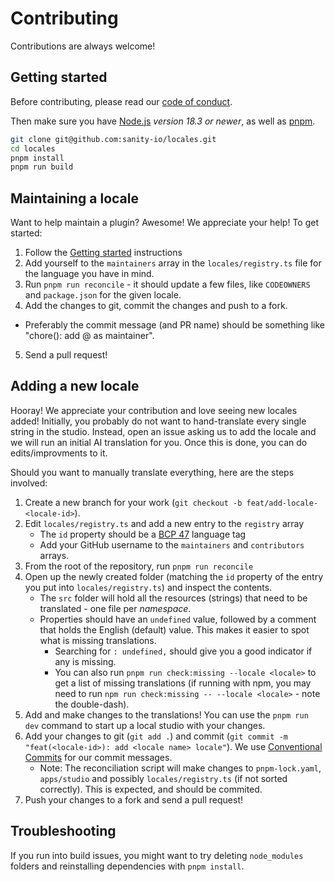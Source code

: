 # Contributing

Contributions are always welcome!

## Getting started

Before contributing, please read our [code of conduct](https://github.com/sanity-io/locales/blob/main/CODE_OF_CONDUCT.md).

Then make sure you have [Node.js](https://nodejs.org/en) _version 18.3 or newer_, as well as [pnpm](https://pnpm.io/).

```sh
git clone git@github.com:sanity-io/locales.git
cd locales
pnpm install
pnpm run build
```

## Maintaining a locale

Want to help maintain a plugin? Awesome! We appreciate your help! To get started:

1. Follow the [Getting started](#getting-started) instructions
2. Add yourself to the `maintainers` array in the `locales/registry.ts` file for the language you have in mind.
3. Run `pnpm run reconcile` - it should update a few files, like `CODEOWNERS` and `package.json` for the given locale.
4. Add the changes to git, commit the changes and push to a fork.

- Preferably the commit message (and PR name) should be something like "chore(<locale-id>): add @<your-github-username> as maintainer".

5. Send a pull request!

## Adding a new locale

Hooray! We appreciate your contribution and love seeing new locales added! Initially, you probably do not want to hand-translate every single string in the studio. Instead, open an issue asking us to add the locale and we will run an initial AI translation for you. Once this is done, you can do edits/improvments to it.

Should you want to manually translate everything, here are the steps involved:

1. Create a new branch for your work (`git checkout -b feat/add-locale-<locale-id>`).
2. Edit `locales/registry.ts` and add a new entry to the `registry` array
   - The `id` property should be a [BCP 47](https://tools.ietf.org/html/bcp47) language tag
   - Add your GitHub username to the `maintainers` and `contributors` arrays.
3. From the root of the repository, run `pnpm run reconcile`
4. Open up the newly created folder (matching the `id` property of the entry you put into `locales/registry.ts`) and inspect the contents.
   - The `src` folder will hold all the resources (strings) that need to be translated - one file per _namespace_.
   - Properties should have an `undefined` value, followed by a comment that holds the English (default) value. This makes it easier to spot what is missing translations.
     - Searching for `: undefined,` should give you a good indicator if any is missing.
     - You can also run `pnpm run check:missing --locale <locale>` to get a list of missing translations (if running with npm, you may need to run `npm run check:missing -- --locale <locale>` - note the double-dash).
5. Add and make changes to the translations! You can use the `pnpm run dev` command to start up a local studio with your changes.
6. Add your changes to git (`git add .`) and commit (`git commit -m "feat(<locale-id>): add <locale name> locale"`). We use [Conventional Commits](https://www.conventionalcommits.org/en/v1.0.0/) for our commit messages.
   - Note: The reconciliation script will make changes to `pnpm-lock.yaml`, `apps/studio` and possibly `locales/registry.ts` (if not sorted correctly). This is expected, and should be commited.
7. Push your changes to a fork and send a pull request!

## Troubleshooting

If you run into build issues, you might want to try deleting `node_modules` folders and reinstalling dependencies with `pnpm install`.
